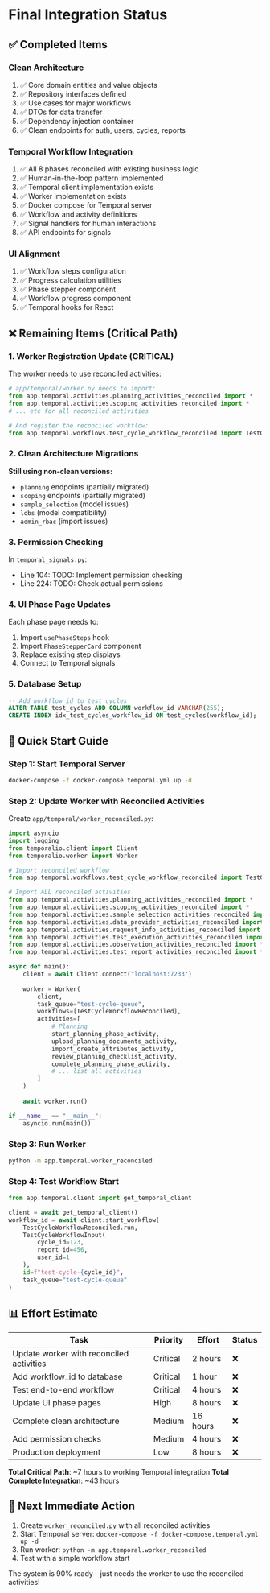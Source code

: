 # Final Integration Status

## ✅ Completed Items

### Clean Architecture
1. ✅ Core domain entities and value objects
2. ✅ Repository interfaces defined
3. ✅ Use cases for major workflows
4. ✅ DTOs for data transfer
5. ✅ Dependency injection container
6. ✅ Clean endpoints for auth, users, cycles, reports

### Temporal Workflow Integration
1. ✅ All 8 phases reconciled with existing business logic
2. ✅ Human-in-the-loop pattern implemented
3. ✅ Temporal client implementation exists
4. ✅ Worker implementation exists
5. ✅ Docker compose for Temporal server
6. ✅ Workflow and activity definitions
7. ✅ Signal handlers for human interactions
8. ✅ API endpoints for signals

### UI Alignment
1. ✅ Workflow steps configuration
2. ✅ Progress calculation utilities
3. ✅ Phase stepper component
4. ✅ Workflow progress component
5. ✅ Temporal hooks for React

## ❌ Remaining Items (Critical Path)

### 1. Worker Registration Update (CRITICAL)
The worker needs to use reconciled activities:
```python
# app/temporal/worker.py needs to import:
from app.temporal.activities.planning_activities_reconciled import *
from app.temporal.activities.scoping_activities_reconciled import *
# ... etc for all reconciled activities

# And register the reconciled workflow:
from app.temporal.workflows.test_cycle_workflow_reconciled import TestCycleWorkflowReconciled
```

### 2. Clean Architecture Migrations
**Still using non-clean versions:**
- `planning` endpoints (partially migrated)
- `scoping` endpoints (partially migrated)
- `sample_selection` (model issues)
- `lobs` (model compatibility)
- `admin_rbac` (import issues)

### 3. Permission Checking
In `temporal_signals.py`:
- Line 104: TODO: Implement permission checking
- Line 224: TODO: Check actual permissions

### 4. UI Phase Page Updates
Each phase page needs to:
1. Import `usePhaseSteps` hook
2. Import `PhaseStepperCard` component
3. Replace existing step displays
4. Connect to Temporal signals

### 5. Database Setup
```sql
-- Add workflow_id to test cycles
ALTER TABLE test_cycles ADD COLUMN workflow_id VARCHAR(255);
CREATE INDEX idx_test_cycles_workflow_id ON test_cycles(workflow_id);
```

## 🚀 Quick Start Guide

### Step 1: Start Temporal Server
```bash
docker-compose -f docker-compose.temporal.yml up -d
```

### Step 2: Update Worker with Reconciled Activities
Create `app/temporal/worker_reconciled.py`:
```python
import asyncio
import logging
from temporalio.client import Client
from temporalio.worker import Worker

# Import reconciled workflow
from app.temporal.workflows.test_cycle_workflow_reconciled import TestCycleWorkflowReconciled

# Import ALL reconciled activities
from app.temporal.activities.planning_activities_reconciled import *
from app.temporal.activities.scoping_activities_reconciled import *
from app.temporal.activities.sample_selection_activities_reconciled import *
from app.temporal.activities.data_provider_activities_reconciled import *
from app.temporal.activities.request_info_activities_reconciled import *
from app.temporal.activities.test_execution_activities_reconciled import *
from app.temporal.activities.observation_activities_reconciled import *
from app.temporal.activities.test_report_activities_reconciled import *

async def main():
    client = await Client.connect("localhost:7233")
    
    worker = Worker(
        client,
        task_queue="test-cycle-queue",
        workflows=[TestCycleWorkflowReconciled],
        activities=[
            # Planning
            start_planning_phase_activity,
            upload_planning_documents_activity,
            import_create_attributes_activity,
            review_planning_checklist_activity,
            complete_planning_phase_activity,
            # ... list all activities
        ]
    )
    
    await worker.run()

if __name__ == "__main__":
    asyncio.run(main())
```

### Step 3: Run Worker
```bash
python -m app.temporal.worker_reconciled
```

### Step 4: Test Workflow Start
```python
from app.temporal.client import get_temporal_client

client = await get_temporal_client()
workflow_id = await client.start_workflow(
    TestCycleWorkflowReconciled.run,
    TestCycleWorkflowInput(
        cycle_id=123,
        report_id=456,
        user_id=1
    ),
    id=f"test-cycle-{cycle_id}",
    task_queue="test-cycle-queue"
)
```

## 📊 Effort Estimate

| Task | Priority | Effort | Status |
|------|----------|--------|--------|
| Update worker with reconciled activities | Critical | 2 hours | ❌ |
| Add workflow_id to database | Critical | 1 hour | ❌ |
| Test end-to-end workflow | Critical | 4 hours | ❌ |
| Update UI phase pages | High | 8 hours | ❌ |
| Complete clean architecture | Medium | 16 hours | ❌ |
| Add permission checks | Medium | 4 hours | ❌ |
| Production deployment | Low | 8 hours | ❌ |

**Total Critical Path**: ~7 hours to working Temporal integration
**Total Complete Integration**: ~43 hours

## 🎯 Next Immediate Action

1. Create `worker_reconciled.py` with all reconciled activities
2. Start Temporal server: `docker-compose -f docker-compose.temporal.yml up -d`
3. Run worker: `python -m app.temporal.worker_reconciled`
4. Test with a simple workflow start

The system is 90% ready - just needs the worker to use the reconciled activities!